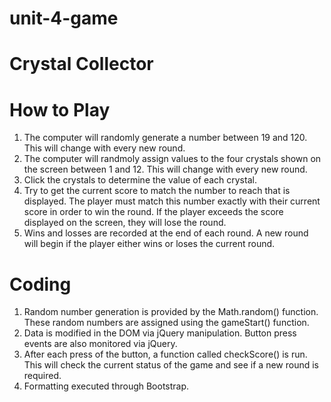 # unit-4-game
# Crystal Collector

# How to Play
1. The computer will randomly generate a number between 19 and 120. This will change with every new round.
2. The computer will randmoly assign values to the four crystals shown on the screen between 1 and 12. This will change with every new round.
3. Click the crystals to determine the value of each crystal.
4. Try to get the current score to match the number to reach that is displayed. The player must match this number exactly with their current score in order to win the round. If the player exceeds the score displayed on the screen, they will lose the round.
5. Wins and losses are recorded at the end of each round. A new round will begin if the player either wins or loses the current round.

# Coding
1. Random number generation is provided by the Math.random() function. These random numbers are assigned using the gameStart() function.
2. Data is modified in the DOM via jQuery manipulation. Button press events are also monitored via jQuery.
3. After each press of the button, a function called checkScore() is run. This will check the current status of the game and see if a new round is required. 
4. Formatting executed through Bootstrap.

